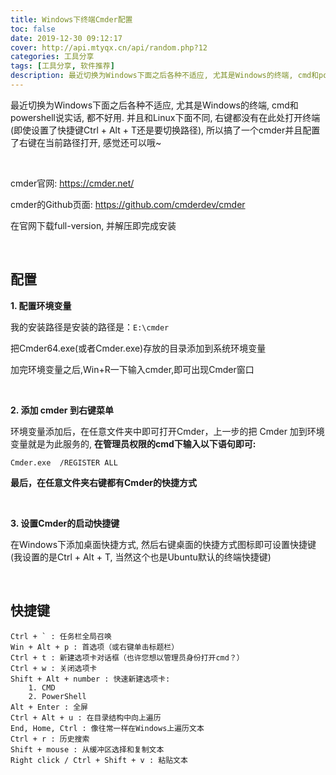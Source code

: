 ```yaml
---
title: Windows下终端Cmder配置
toc: false
date: 2019-12-30 09:12:17
cover: http://api.mtyqx.cn/api/random.php?12
categories: 工具分享
tags: [工具分享, 软件推荐]
description: 最近切换为Windows下面之后各种不适应, 尤其是Windows的终端, cmd和powershell说实话, 都不好用. 并且和Linux下面不同, 右键都没有在此处打开终端(即使设置了快捷键Ctrl + Alt + T还是要切换路径)
---
```


最近切换为Windows下面之后各种不适应, 尤其是Windows的终端, cmd和powershell说实话, 都不好用. 并且和Linux下面不同, 右键都没有在此处打开终端(即使设置了快捷键Ctrl + Alt + T还是要切换路径), 所以搞了一个cmder并且配置了右键在当前路径打开, 感觉还可以哦~

<br/>

<!--more-->

cmder官网: https://cmder.net/

cmder的Github页面: https://github.com/cmderdev/cmder

在官网下载full-version, 并解压即完成安装

<br/>

## 配置

**1. 配置环境变量**

我的安装路径是安装的路径是：`E:\cmder`

把Cmder64.exe(或者Cmder.exe)存放的目录添加到系统环境变量

加完环境变量之后,Win+R一下输入cmder,即可出现Cmder窗口

<br/>

**2. 添加 cmder 到右键菜单**

环境变量添加后，在任意文件夹中即可打开Cmder，上一步的把 Cmder 加到环境变量就是为此服务的, **在管理员权限的cmd下输入以下语句即可:**

`Cmder.exe  /REGISTER ALL`

**最后，在任意文件夹右键都有Cmder的快捷方式**

<br/>

**3. 设置Cmder的启动快捷键**

在Windows下添加桌面快捷方式, 然后右键桌面的快捷方式图标即可设置快捷键(我设置的是Ctrl + Alt + T, 当然这个也是Ubuntu默认的终端快捷键)

<br/>

## 快捷键

    Ctrl + ` : 任务栏全局召唤
    Win + Alt + p : 首选项（或右键单击标题栏）
    Ctrl + t : 新建选项卡对话框（也许您想以管理员身份打开cmd？）
    Ctrl + w : 关闭选项卡
    Shift + Alt + number : 快速新建选项卡:
        1. CMD
        2. PowerShell
    Alt + Enter : 全屏
    Ctrl + Alt + u : 在目录结构中向上遍历
    End, Home, Ctrl : 像往常一样在Windows上遍历文本
    Ctrl + r : 历史搜索
    Shift + mouse : 从缓冲区选择和复制文本
    Right click / Ctrl + Shift + v : 粘贴文本

<br/>